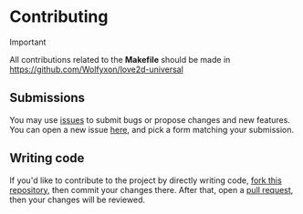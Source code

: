 # Contributing

> [!IMPORTANT]  
> All contributions related to the **Makefile** should be made in https://github.com/Wolfyxon/love2d-universal

## Submissions
You may use [issues](https://github.com/Wolfyxon/TurretSiege/issues) to submit bugs or propose changes and new features.
You can open a new issue [here](https://github.com/Wolfyxon/TurretSiege/issues/new/choose), and pick a form matching your submission.

## Writing code
If you'd like to contribute to the project by directly writing code, [fork this repository](https://github.com/Wolfyxon/TurretSiege/fork), then commit your changes there. After that, open a [pull request](https://github.com/Wolfyxon/TurretSiege/pulls), then your changes will be reviewed.